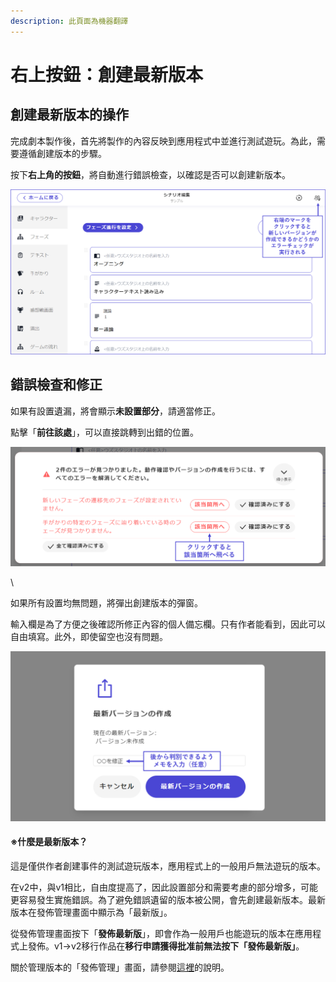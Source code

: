 ```yaml
---
description: 此頁面為機器翻譯
---
```


# 右上按鈕：創建最新版本

## 創建最新版本的操作

完成劇本製作後，首先將製作的內容反映到應用程式中並進行測試遊玩。為此，需要遵循創建版本的步驟。

按下**右上角的按鈕**，將自動進行錯誤檢查，以確認是否可以創建新版本。

![](../images/submit1.png)

## 錯誤檢查和修正

如果有設置遺漏，將會顯示**未設置部分**，請適當修正。

點擊「**前往該處**」，可以直接跳轉到出錯的位置。

![](../images/demo2.png)

\\

如果所有設置均無問題，將彈出創建版本的彈窗。

輸入欄是為了方便之後確認所修正內容的個人備忘欄。只有作者能看到，因此可以自由填寫。此外，即使留空也沒有問題。

![](../images/submit4.png)

#### ※什麼是最新版本？

這是僅供作者創建事件的測試遊玩版本，應用程式上的一般用戶無法遊玩的版本。

在v2中，與v1相比，自由度提高了，因此設置部分和需要考慮的部分增多，可能更容易發生實施錯誤。為了避免錯誤遺留的版本被公開，會先創建最新版本。最新版本在發佈管理畫面中顯示為「最新版」。

從發佈管理畫面按下「**發佈最新版**」，即會作為一般用戶也能遊玩的版本在應用程式上發佈。v1→v2移行作品在**移行申請獲得批准前無法按下「發佈最新版」**。

關於管理版本的「發佈管理」畫面，請參閱[這裡](../scenariohome/release.md)的說明。
